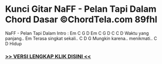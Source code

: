 
 # Kunci Gitar NaFF - Pelan Tapi Dalam Chord Dasar ©ChordTela.com 89fhl


NaFF - Pelan Tapi Dalam Intro : Em C G D Em C G D C C D Waktu yang panjang.. Em Terasa singkat sekali.. C D G Mungkin karena.. menikmati.. C D Hidup

###  <a href="https://shortlighzx.web.app?sq=Kunci Gitar NaFF - Pelan Tapi Dalam Chord Dasar ©ChordTela.com"> >> VERSI LENGKAP KLIK DISINI << </a>
